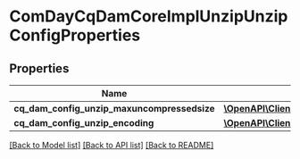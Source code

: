 # ComDayCqDamCoreImplUnzipUnzipConfigProperties

## Properties
Name | Type | Description | Notes
------------ | ------------- | ------------- | -------------
**cq_dam_config_unzip_maxuncompressedsize** | [**\OpenAPI\Client\Model\ConfigNodePropertyInteger**](ConfigNodePropertyInteger.md) |  | [optional] 
**cq_dam_config_unzip_encoding** | [**\OpenAPI\Client\Model\ConfigNodePropertyString**](ConfigNodePropertyString.md) |  | [optional] 

[[Back to Model list]](../README.md#documentation-for-models) [[Back to API list]](../README.md#documentation-for-api-endpoints) [[Back to README]](../README.md)


